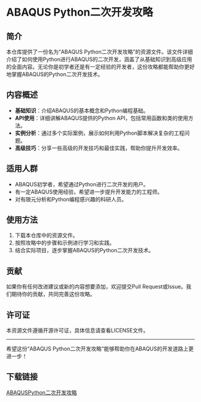 # ABAQUS Python二次开发攻略

## 简介

本仓库提供了一份名为“ABAQUS Python二次开发攻略”的资源文件。该文件详细介绍了如何使用Python进行ABAQUS的二次开发，涵盖了从基础知识到高级应用的全面内容。无论你是初学者还是有一定经验的开发者，这份攻略都能帮助你更好地掌握ABAQUS的Python二次开发技术。

## 内容概述

- **基础知识**：介绍ABAQUS的基本概念和Python编程基础。
- **API使用**：详细讲解ABAQUS提供的Python API，包括常用函数和类的使用方法。
- **实例分析**：通过多个实际案例，展示如何利用Python脚本解决复杂的工程问题。
- **高级技巧**：分享一些高级的开发技巧和最佳实践，帮助你提升开发效率。

## 适用人群

- ABAQUS初学者，希望通过Python进行二次开发的用户。
- 有一定ABAQUS使用经验，希望进一步提升开发能力的工程师。
- 对有限元分析和Python编程感兴趣的科研人员。

## 使用方法

1. 下载本仓库中的资源文件。
2. 按照攻略中的步骤和示例进行学习和实践。
3. 结合实际项目，逐步掌握ABAQUS的Python二次开发技术。

## 贡献

如果你有任何改进建议或新的内容想要添加，欢迎提交Pull Request或Issue。我们期待你的贡献，共同完善这份攻略。

## 许可证

本资源文件遵循开源许可证，具体信息请查看LICENSE文件。

---

希望这份“ABAQUS Python二次开发攻略”能够帮助你在ABAQUS的开发道路上更进一步！

## 下载链接

[ABAQUSPython二次开发攻略](https://pan.quark.cn/s/be5799fbc428)